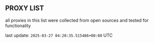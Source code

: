 ## PROXY LIST

all proxies in this list were collected from open sources and tested for functionality

last update: `2025-03-27 04:20:35.515486+00:00` UTC